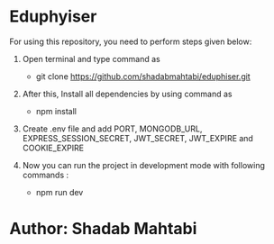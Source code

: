 # Eduphyiser

For using this repository, you need to perform steps given below:

1. Open terminal and type command as
    - git clone https://github.com/shadabmahtabi/eduphiser.git

2. After this, Install all dependencies by using command as
    - npm install

3. Create .env file and add PORT, MONGODB_URL, EXPRESS_SESSION_SECRET, JWT_SECRET,  JWT_EXPIRE and COOKIE_EXPIRE

4. Now you can run the  project in development mode with following commands :
    - npm run dev

# Author: Shadab Mahtabi
